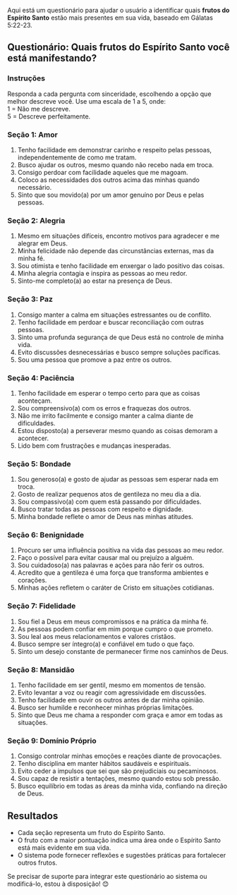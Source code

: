 Aqui está um questionário para ajudar o usuário a identificar quais **frutos do Espírito Santo** estão mais presentes em sua vida, baseado em Gálatas 5:22-23.

## **Questionário: Quais frutos do Espírito Santo você está manifestando?**

### **Instruções**

Responda a cada pergunta com sinceridade, escolhendo a opção que melhor descreve você. Use uma escala de 1 a 5, onde:  
1 = Não me descreve.  
5 = Descreve perfeitamente.

### **Seção 1: Amor**

1.  Tenho facilidade em demonstrar carinho e respeito pelas pessoas, independentemente de como me tratam.
2.  Busco ajudar os outros, mesmo quando não recebo nada em troca.
3.  Consigo perdoar com facilidade aqueles que me magoam.
4.  Coloco as necessidades dos outros acima das minhas quando necessário.
5.  Sinto que sou movido(a) por um amor genuíno por Deus e pelas pessoas.

### **Seção 2: Alegria**

1.  Mesmo em situações difíceis, encontro motivos para agradecer e me alegrar em Deus.
2.  Minha felicidade não depende das circunstâncias externas, mas da minha fé.
3.  Sou otimista e tenho facilidade em enxergar o lado positivo das coisas.
4.  Minha alegria contagia e inspira as pessoas ao meu redor.
5.  Sinto-me completo(a) ao estar na presença de Deus.

### **Seção 3: Paz**

1.  Consigo manter a calma em situações estressantes ou de conflito.
2.  Tenho facilidade em perdoar e buscar reconciliação com outras pessoas.
3.  Sinto uma profunda segurança de que Deus está no controle de minha vida.
4.  Evito discussões desnecessárias e busco sempre soluções pacíficas.
5.  Sou uma pessoa que promove a paz entre os outros.

### **Seção 4: Paciência**

1.  Tenho facilidade em esperar o tempo certo para que as coisas aconteçam.
2.  Sou compreensivo(a) com os erros e fraquezas dos outros.
3.  Não me irrito facilmente e consigo manter a calma diante de dificuldades.
4.  Estou disposto(a) a perseverar mesmo quando as coisas demoram a acontecer.
5.  Lido bem com frustrações e mudanças inesperadas.

### **Seção 5: Bondade**

1.  Sou generoso(a) e gosto de ajudar as pessoas sem esperar nada em troca.
2.  Gosto de realizar pequenos atos de gentileza no meu dia a dia.
3.  Sou compassivo(a) com quem está passando por dificuldades.
4.  Busco tratar todas as pessoas com respeito e dignidade.
5.  Minha bondade reflete o amor de Deus nas minhas atitudes.

### **Seção 6: Benignidade**

1.  Procuro ser uma influência positiva na vida das pessoas ao meu redor.
2.  Faço o possível para evitar causar mal ou prejuízo a alguém.
3.  Sou cuidadoso(a) nas palavras e ações para não ferir os outros.
4.  Acredito que a gentileza é uma força que transforma ambientes e corações.
5.  Minhas ações refletem o caráter de Cristo em situações cotidianas.

### **Seção 7: Fidelidade**

1.  Sou fiel a Deus em meus compromissos e na prática da minha fé.
2.  As pessoas podem confiar em mim porque cumpro o que prometo.
3.  Sou leal aos meus relacionamentos e valores cristãos.
4.  Busco sempre ser íntegro(a) e confiável em tudo o que faço.
5.  Sinto um desejo constante de permanecer firme nos caminhos de Deus.

### **Seção 8: Mansidão**

1.  Tenho facilidade em ser gentil, mesmo em momentos de tensão.
2.  Evito levantar a voz ou reagir com agressividade em discussões.
3.  Tenho facilidade em ouvir os outros antes de dar minha opinião.
4.  Busco ser humilde e reconhecer minhas próprias limitações.
5.  Sinto que Deus me chama a responder com graça e amor em todas as situações.

### **Seção 9: Domínio Próprio**

1.  Consigo controlar minhas emoções e reações diante de provocações.
2.  Tenho disciplina em manter hábitos saudáveis e espirituais.
3.  Evito ceder a impulsos que sei que são prejudiciais ou pecaminosos.
4.  Sou capaz de resistir a tentações, mesmo quando estou sob pressão.
5.  Busco equilíbrio em todas as áreas da minha vida, confiando na direção de Deus.

## **Resultados**

*   Cada seção representa um fruto do Espírito Santo.
*   O fruto com a maior pontuação indica uma área onde o Espírito Santo está mais evidente em sua vida.
*   O sistema pode fornecer reflexões e sugestões práticas para fortalecer outros frutos.

Se precisar de suporte para integrar este questionário ao sistema ou modificá-lo, estou à disposição! 😊